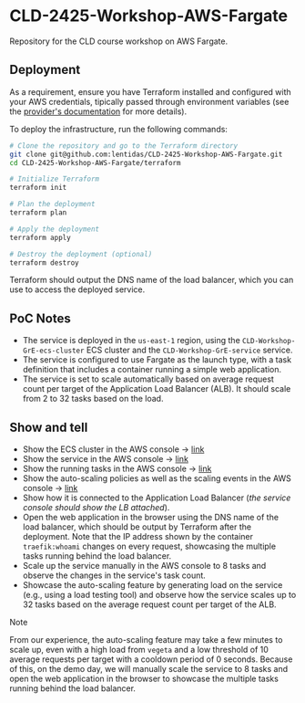 # CLD-2425-Workshop-AWS-Fargate

Repository for the CLD course workshop on AWS Fargate.

## Deployment

As a requirement, ensure you have Terraform installed and configured with your AWS credentials, tipically passed through environment variables (see the [provider's documentation](https://registry.terraform.io/providers/hashicorp/aws/5.99.1/docs) for more details).

To deploy the infrastructure, run the following commands:

```bash
# Clone the repository and go to the Terraform directory
git clone git@github.com:lentidas/CLD-2425-Workshop-AWS-Fargate.git
cd CLD-2425-Workshop-AWS-Fargate/terraform

# Initialize Terraform
terraform init

# Plan the deployment
terraform plan

# Apply the deployment
terraform apply

# Destroy the deployment (optional)
terraform destroy
```

Terraform should output the DNS name of the load balancer, which you can use to access the deployed service.

## PoC Notes

- The service is deployed in the `us-east-1` region, using the `CLD-Workshop-GrE-ecs-cluster` ECS cluster and the `CLD-Workshop-GrE-service` service.
- The service is configured to use Fargate as the launch type, with a task definition that includes a container running a simple web application.
- The service is set to scale automatically based on average request count per target of the Application Load Balancer (ALB). It should scale from 2 to 32 tasks based on the load.

## Show and tell

- Show the ECS cluster in the AWS console -> [link](https://us-east-1.console.aws.amazon.com/ecs/v2/clusters/CLD-Workshop-GrE-ecs-cluster?region=us-east-1)
- Show the service in the AWS console -> [link](https://us-east-1.console.aws.amazon.com/ecs/v2/clusters/CLD-Workshop-GrE-ecs-cluster/services/CLD-Workshop-GrE-service?region=us-east-1)
- Show the running tasks in the AWS console -> [link](https://us-east-1.console.aws.amazon.com/ecs/v2/clusters/CLD-Workshop-GrE-ecs-cluster/services/CLD-Workshop-GrE-service/tasks?region=us-east-1)
- Show the auto-scaling policies as well as the scaling events in the AWS console -> [link](https://us-east-1.console.aws.amazon.com/ecs/v2/clusters/CLD-Workshop-GrE-ecs-cluster/services/CLD-Workshop-GrE-service/service-auto-scaling/view?region=us-east-1)
- Show how it is connected to the Application Load Balancer (*the service console should show the LB attached*).
- Open the web application in the browser using the DNS name of the load balancer, which should be output by Terraform after the deployment. Note that the IP address shown by the container `traefik:whoami` changes on every request, showcasing the multiple tasks running behind the load balancer.
- Scale up the service manually in the AWS console to 8 tasks and observe the changes in the service's task count. 
- Showcase the auto-scaling feature by generating load on the service (e.g., using a load testing tool) and observe how the service scales up to 32 tasks based on the average request count per target of the ALB.

> [!NOTE]
> From our experience, the auto-scaling feature may take a few minutes to scale up, even with a high load from `vegeta` and a low threshold of 10 average requests per target with a cooldown period of 0 seconds. Because of this, on the demo day, we will manually scale the service to 8 tasks and open the web application in the browser to showcase the multiple tasks running behind the load balancer.
